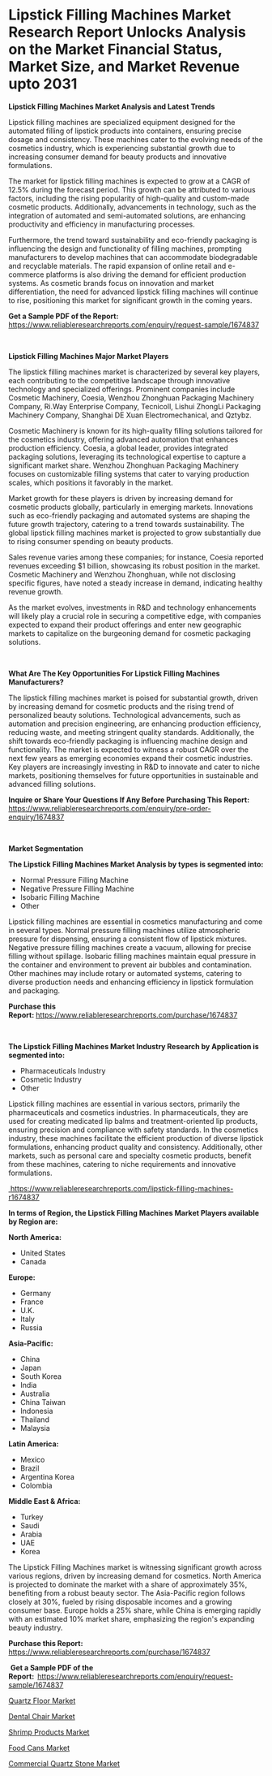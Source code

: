 <p><h1>Lipstick Filling Machines Market Research Report Unlocks Analysis on the Market Financial Status, Market Size, and Market Revenue upto 2031</h1></p><p><strong>Lipstick Filling Machines Market Analysis and Latest Trends</strong></p>
<p><p>Lipstick filling machines are specialized equipment designed for the automated filling of lipstick products into containers, ensuring precise dosage and consistency. These machines cater to the evolving needs of the cosmetics industry, which is experiencing substantial growth due to increasing consumer demand for beauty products and innovative formulations.</p><p>The market for lipstick filling machines is expected to grow at a CAGR of 12.5% during the forecast period. This growth can be attributed to various factors, including the rising popularity of high-quality and custom-made cosmetic products. Additionally, advancements in technology, such as the integration of automated and semi-automated solutions, are enhancing productivity and efficiency in manufacturing processes. </p><p>Furthermore, the trend toward sustainability and eco-friendly packaging is influencing the design and functionality of filling machines, prompting manufacturers to develop machines that can accommodate biodegradable and recyclable materials. The rapid expansion of online retail and e-commerce platforms is also driving the demand for efficient production systems. As cosmetic brands focus on innovation and market differentiation, the need for advanced lipstick filling machines will continue to rise, positioning this market for significant growth in the coming years.</p></p>
<p><strong>Get a Sample PDF of the Report:&nbsp;</strong> <a href="https://www.reliableresearchreports.com/enquiry/request-sample/1674837?utm_campaign=4&utm_medium=2&utm_source=Github&utm_content=ia&utm_term=10102024&utm_id=lipstick-filling-machines">https://www.reliableresearchreports.com/enquiry/request-sample/1674837</a></p>
<p>&nbsp;</p>
<p><strong>Lipstick Filling Machines Major Market Players</strong></p>
<p><p>The lipstick filling machines market is characterized by several key players, each contributing to the competitive landscape through innovative technology and specialized offerings. Prominent companies include Cosmetic Machinery, Coesia, Wenzhou Zhonghuan Packaging Machinery Company, Ri.Way Enterprise Company, Tecnicoll, Lishui ZhongLi Packaging Machinery Company, Shanghai DE Xuan Electromechanical, and Qztybz. </p><p>Cosmetic Machinery is known for its high-quality filling solutions tailored for the cosmetics industry, offering advanced automation that enhances production efficiency. Coesia, a global leader, provides integrated packaging solutions, leveraging its technological expertise to capture a significant market share. Wenzhou Zhonghuan Packaging Machinery focuses on customizable filling systems that cater to varying production scales, which positions it favorably in the market.</p><p>Market growth for these players is driven by increasing demand for cosmetic products globally, particularly in emerging markets. Innovations such as eco-friendly packaging and automated systems are shaping the future growth trajectory, catering to a trend towards sustainability. The global lipstick filling machines market is projected to grow substantially due to rising consumer spending on beauty products.</p><p>Sales revenue varies among these companies; for instance, Coesia reported revenues exceeding $1 billion, showcasing its robust position in the market. Cosmetic Machinery and Wenzhou Zhonghuan, while not disclosing specific figures, have noted a steady increase in demand, indicating healthy revenue growth. </p><p>As the market evolves, investments in R&D and technology enhancements will likely play a crucial role in securing a competitive edge, with companies expected to expand their product offerings and enter new geographic markets to capitalize on the burgeoning demand for cosmetic packaging solutions.</p></p>
<p>&nbsp;</p>
<p><strong>What Are The Key Opportunities For Lipstick Filling Machines Manufacturers?</strong></p>
<p><p>The lipstick filling machines market is poised for substantial growth, driven by increasing demand for cosmetic products and the rising trend of personalized beauty solutions. Technological advancements, such as automation and precision engineering, are enhancing production efficiency, reducing waste, and meeting stringent quality standards. Additionally, the shift towards eco-friendly packaging is influencing machine design and functionality. The market is expected to witness a robust CAGR over the next few years as emerging economies expand their cosmetic industries. Key players are increasingly investing in R&D to innovate and cater to niche markets, positioning themselves for future opportunities in sustainable and advanced filling solutions.</p></p>
<p><strong>Inquire or Share Your Questions If Any Before Purchasing This Report:</strong> <a href="https://www.reliableresearchreports.com/enquiry/pre-order-enquiry/1674837?utm_campaign=4&utm_medium=2&utm_source=Github&utm_content=ia&utm_term=10102024&utm_id=lipstick-filling-machines">https://www.reliableresearchreports.com/enquiry/pre-order-enquiry/1674837</a></p>
<p>&nbsp;</p>
<p><strong>Market Segmentation</strong></p>
<p><strong>The Lipstick Filling Machines Market Analysis by types is segmented into:</strong></p>
<p><ul><li>Normal Pressure Filling Machine</li><li>Negative Pressure Filling Machine</li><li>Isobaric Filling Machine</li><li>Other</li></ul></p>
<p><p>Lipstick filling machines are essential in cosmetics manufacturing and come in several types. Normal pressure filling machines utilize atmospheric pressure for dispensing, ensuring a consistent flow of lipstick mixtures. Negative pressure filling machines create a vacuum, allowing for precise filling without spillage. Isobaric filling machines maintain equal pressure in the container and environment to prevent air bubbles and contamination. Other machines may include rotary or automated systems, catering to diverse production needs and enhancing efficiency in lipstick formulation and packaging.</p></p>
<p><strong>Purchase this Report:&nbsp;</strong><a href="https://www.reliableresearchreports.com/purchase/1674837?utm_campaign=4&utm_medium=2&utm_source=Github&utm_content=ia&utm_term=10102024&utm_id=lipstick-filling-machines">https://www.reliableresearchreports.com/purchase/1674837</a></p>
<p>&nbsp;</p>
<p><strong>The Lipstick Filling Machines Market Industry Research by Application is segmented into:</strong></p>
<p><ul><li>Pharmaceuticals Industry</li><li>Cosmetic Industry</li><li>Other</li></ul></p>
<p><p>Lipstick filling machines are essential in various sectors, primarily the pharmaceuticals and cosmetics industries. In pharmaceuticals, they are used for creating medicated lip balms and treatment-oriented lip products, ensuring precision and compliance with safety standards. In the cosmetics industry, these machines facilitate the efficient production of diverse lipstick formulations, enhancing product quality and consistency. Additionally, other markets, such as personal care and specialty cosmetic products, benefit from these machines, catering to niche requirements and innovative formulations.</p></p>
<p><a href="https://www.reliableresearchreports.com/lipstick-filling-machines-r1674837?utm_campaign=4&utm_medium=2&utm_source=Github&utm_content=ia&utm_term=10102024&utm_id=lipstick-filling-machines">&nbsp;https://www.reliableresearchreports.com/lipstick-filling-machines-r1674837</a></p>
<p><strong>In terms of Region, the Lipstick Filling Machines Market Players available by Region are:</strong></p>
<p>
    <p> <strong> North America: </strong>
        <ul>
            <li>United States</li>
            <li>Canada</li>
        </ul>
        </p> 
    <p> <strong> Europe: </strong>
        <ul>
            <li>Germany</li>
            <li>France</li>
            <li>U.K.</li>
            <li>Italy</li>
            <li>Russia</li>
        </ul>
        </p> 
    <p> <strong> Asia-Pacific: </strong>
        <ul>
            <li>China</li>
            <li>Japan</li>
            <li>South Korea</li>
            <li>India</li>
            <li>Australia</li>
            <li>China Taiwan</li>
            <li>Indonesia</li>
            <li>Thailand</li>
            <li>Malaysia</li>
        </ul>
        </p> 
    <p> <strong> Latin America: </strong>
        <ul>
            <li>Mexico</li>
            <li>Brazil</li>
            <li>Argentina Korea</li>
            <li>Colombia</li>
        </ul>
        </p> 
    <p> <strong> Middle East & Africa: </strong>
        <ul>
            <li>Turkey</li>
            <li>Saudi</li>
            <li>Arabia</li>
            <li>UAE</li>
            <li>Korea</li>
        </ul>
    </p>
    </p>
<p><p>The Lipstick Filling Machines market is witnessing significant growth across various regions, driven by increasing demand for cosmetics. North America is projected to dominate the market with a share of approximately 35%, benefiting from a robust beauty sector. The Asia-Pacific region follows closely at 30%, fueled by rising disposable incomes and a growing consumer base. Europe holds a 25% share, while China is emerging rapidly with an estimated 10% market share, emphasizing the region's expanding beauty industry.</p></p>
<p><strong>Purchase this Report: </strong><a href="https://www.reliableresearchreports.com/purchase/1674837?utm_campaign=4&utm_medium=2&utm_source=Github&utm_content=ia&utm_term=10102024&utm_id=lipstick-filling-machines">https://www.reliableresearchreports.com/purchase/1674837</a></p>
<p>&nbsp;<strong>Get a Sample PDF of the Report:&nbsp;&nbsp;</strong><a href="https://www.reliableresearchreports.com/enquiry/request-sample/1674837?utm_campaign=4&utm_medium=2&utm_source=Github&utm_content=ia&utm_term=10102024&utm_id=lipstick-filling-machines">https://www.reliableresearchreports.com/enquiry/request-sample/1674837</a></p>
<p><strong></strong></p>
<p><p><a href="https://github.com/WayneHopkins413/Market-Research-Report-List-1/blob/main/quartz-floor-market.md?utm_campaign=4&utm_medium=2&utm_source=Github&utm_content=ia&utm_term=10102024&utm_id=lipstick-filling-machines">Quartz Floor Market</a></p><p><a href="https://www.linkedin.com/pulse/charting-future-comprehensive-analysis-global-dental-chair-wk3xc?utm_campaign=4&utm_medium=2&utm_source=Github&utm_content=ia&utm_term=10102024&utm_id=lipstick-filling-machines">Dental Chair Market</a></p><p><a href="https://issuu.com/reportprime-2/docs/shrimp-products-market-size-2030.pp_8c1bad54decc3d?utm_campaign=4&utm_medium=2&utm_source=Github&utm_content=ia&utm_term=10102024&utm_id=lipstick-filling-machines">Shrimp Products Market</a></p><p><a href="https://www.linkedin.com/pulse/food-cans-market-trends-analysis-opportunities-challenges-io7ec?utm_campaign=4&utm_medium=2&utm_source=Github&utm_content=ia&utm_term=10102024&utm_id=lipstick-filling-machines">Food Cans Market</a></p><p><a href="https://github.com/alesiasc0na/Market-Research-Report-List-1/blob/main/commercial-quartz-stone-market.md?utm_campaign=4&utm_medium=2&utm_source=Github&utm_content=ia&utm_term=10102024&utm_id=lipstick-filling-machines">Commercial Quartz Stone Market</a></p></p>